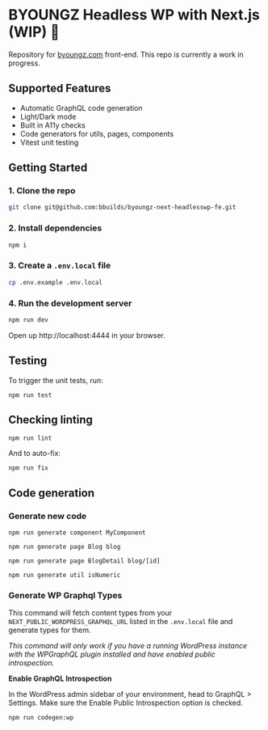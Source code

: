 # BYOUNGZ Headless WP with Next.js (WIP) :construction:

Repository for [byoungz.com](https://byoungz.com/) front-end. This repo is currently a work in progress. 

## Supported Features

- Automatic GraphQL code generation
- Light/Dark mode
- Built in A11y checks
- Code generators for utils, pages, components
- Vitest unit testing

## Getting Started

### 1. Clone the repo

```bash
git clone git@github.com:bbuilds/byoungz-next-headlesswp-fe.git
```

### 2. Install dependencies

```bash
npm i
```
### 3. Create a `.env.local` file

```bash
cp .env.example .env.local
```


### 4. Run the development server

```bash
npm run dev
```

Open up http://localhost:4444 in your browser.

## Testing

To trigger the unit tests, run:

```shell
npm run test
```

## Checking linting

```shell
npm run lint
```

And to auto-fix:

```shell
npm run fix
```

## Code generation

### Generate new code

```shell
npm run generate component MyComponent
```

```shell
npm run generate page Blog blog
```

```shell
npm run generate page BlogDetail blog/[id]
```

```shell
npm run generate util isNumeric
```

### Generate WP Graphql Types

This command will fetch content types from your `NEXT_PUBLIC_WORDPRESS_GRAPHQL_URL` listed in the `.env.local` file and generate types for them.

*This command will only work if you have a running WordPress instance with the WPGraphQL plugin installed and have enabled public introspection.*

**Enable GraphQL Introspection**

In the WordPress admin sidebar of your environment, head to GraphQL > Settings. Make sure the Enable Public Introspection option is checked. 

```shell
npm run codegen:wp
```